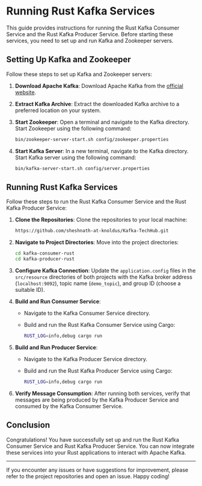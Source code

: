 # Running Rust Kafka Services

This guide provides instructions for running the Rust Kafka Consumer Service and the Rust Kafka Producer Service. Before starting these services, you need to set up and run Kafka and Zookeeper servers.

## Setting Up Kafka and Zookeeper

Follow these steps to set up Kafka and Zookeeper servers:

1. **Download Apache Kafka**: Download Apache Kafka from the [official website](https://kafka.apache.org/downloads).

2. **Extract Kafka Archive**: Extract the downloaded Kafka archive to a preferred location on your system.

3. **Start Zookeeper**: Open a terminal and navigate to the Kafka directory. Start Zookeeper using the following command:

    ```bash
    bin/zookeeper-server-start.sh config/zookeeper.properties
    ```

4. **Start Kafka Server**: In a new terminal, navigate to the Kafka directory. Start Kafka server using the following command:

    ```bash
    bin/kafka-server-start.sh config/server.properties
    ```



## Running Rust Kafka Services

Follow these steps to run the Rust Kafka Consumer Service and the Rust Kafka Producer Service:

1. **Clone the Repositories**: Clone the repositories to your local machine:

    ```bash
    https://github.com/sheshnath-at-knoldus/Kafka-TechHub.git
    ```

2. **Navigate to Project Directories**: Move into the project directories:

    ```bash
    cd kafka-consumer-rust
    cd kafka-producer-rust
    ```

3. **Configure Kafka Connection**: Update the `application.config` files in the `src/resource` directories of both projects with the Kafka broker address (`localhost:9092`), topic name (`demo_topic`), and group ID (choose a suitable ID).

4. **Build and Run Consumer Service**:
   - Navigate to the Kafka Consumer Service directory.
   - Build and run the Rust Kafka Consumer Service using Cargo:

     ```bash
     RUST_LOG=info,debug cargo run
     ```

5. **Build and Run Producer Service**:
   - Navigate to the Kafka Producer Service directory.
   - Build and run the Rust Kafka Producer Service using Cargo:

     ```bash
     RUST_LOG=info,debug cargo run
     ```

6. **Verify Message Consumption**: After running both services, verify that messages are being produced by the Kafka Producer Service and consumed by the Kafka Consumer Service.

## Conclusion

Congratulations! You have successfully set up and run the Rust Kafka Consumer Service and Rust Kafka Producer Service. You can now integrate these services into your Rust applications to interact with Apache Kafka.

---

If you encounter any issues or have suggestions for improvement, please refer to the  project repositories and open an issue. Happy coding!

